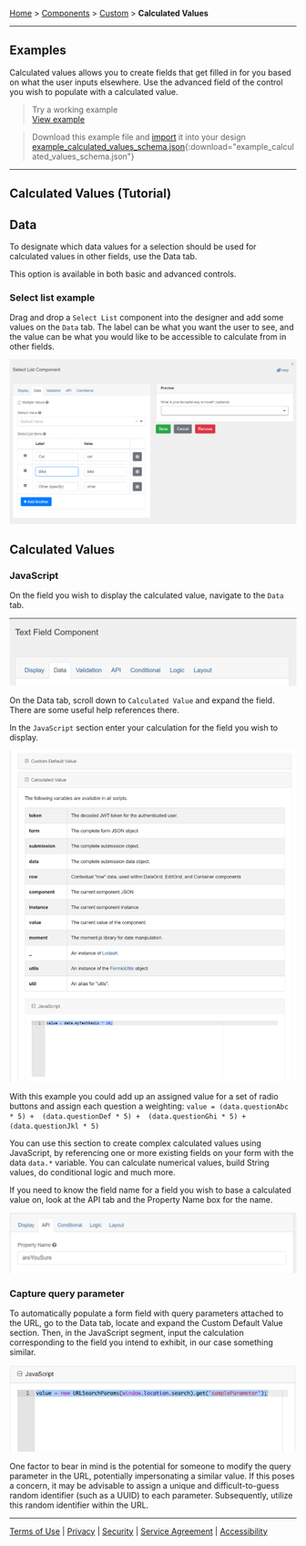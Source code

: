 [Home](index) > [Components](Components) > [Custom](Custom) > **Calculated Values**
***

## Examples 
Calculated values allows you to create fields that get filled in for you based on what the user inputs elsewhere.
Use the advanced field of the control you wish to populate with a calculated value.

<!-- **[Back to top](#top)** -->

> Try a working example<br>
> [View example](https://submit.digital.gov.bc.ca/app/form/submit?f=081d9df3-b601-461b-99e7-a26a46331b0c&sampleParameter=1234567)

> Download this example file and [import](Importing-and-exporting-form-designs) it into your design<br>
> [example_calculated_values_schema.json](../examples/example_calculated_values_schema.json){:download="example_calculated_values_schema.json"}
***

## Calculated Values (Tutorial)

<!-- **On the page:**
* [Data](#data)
* [Calculated Values](#calculated-values)  -->

## Data
<!-- **[Back to top](#top)** -->

To designate which data values for a selection should be used for calculated values in other fields, use the Data tab.

This option is available in both basic and advanced controls.

### Select list example
Drag and drop a `Select List` component into the designer and add some values on the `Data` tab. The label can be what you want the user to see, and the value can be what you would like to be accessible to calculate from in other fields.

![](images/conditional_select_list.png) 

## Calculated Values
<!-- **[Back to top](#top)** -->

### JavaScript
On the field you wish to display the calculated value, navigate to the `Data` tab.

![](images/data_tab.png) 

On the Data tab, scroll down to `Calculated Value` and expand the field. There are some useful help references there.

In the `JavaScript` section enter your calculation for the field you wish to display.

![value = data.myTestRadio * 10;](images/calculated_js.png)

With this example you could add up an assigned value for a set of radio buttons and assign each question a weighting:
`value = (data.questionAbc * 5) +  (data.questionDef * 5) +  (data.questionGhi * 5) +  (data.questionJkl * 5)`

You can use this section to create complex calculated values using JavaScript, by referencing one or more existing fields on your form with the data `data.*` variable. You can calculate numerical values, build String values, do conditional logic and much more.

If you need to know the field name for a field you wish to base a calculated value on, look at the API tab and the Property Name box for the name.

![](images/conditional_property_name.png)

### Capture query parameter
To automatically populate a form field with query parameters attached to the URL, go to the Data tab, locate and expand the Custom Default Value section. Then, in the JavaScript segment, input the calculation corresponding to the field you intend to exhibit, in our case something similar. 

![](images/query_parameter_javascript.jpg)

One factor to bear in mind is the potential for someone to modify the query parameter in the URL, potentially impersonating a similar value. If this poses a concern, it may be advisable to assign a unique and difficult-to-guess random identifier (such as a UUID) to each parameter. Subsequently, utilize this random identifier within the URL.

***
[Terms of Use](Terms-of-Use) | [Privacy](Privacy) | [Security](Security) | [Service Agreement](Service-Agreement) | [Accessibility](Accessibility)

